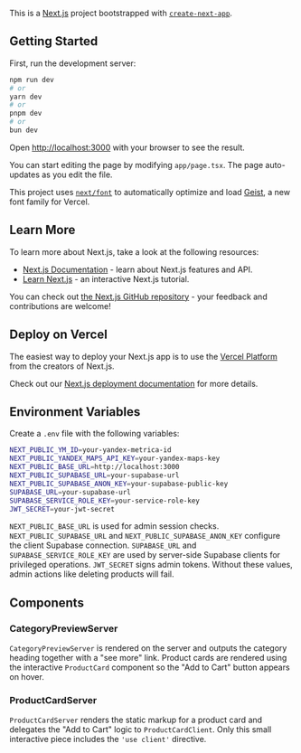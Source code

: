 This is a [Next.js](https://nextjs.org) project bootstrapped with [`create-next-app`](https://nextjs.org/docs/app/api-reference/cli/create-next-app).

## Getting Started

First, run the development server:

```bash
npm run dev
# or
yarn dev
# or
pnpm dev
# or
bun dev
```

Open [http://localhost:3000](http://localhost:3000) with your browser to see the result.

You can start editing the page by modifying `app/page.tsx`. The page auto-updates as you edit the file.

This project uses [`next/font`](https://nextjs.org/docs/app/building-your-application/optimizing/fonts) to automatically optimize and load [Geist](https://vercel.com/font), a new font family for Vercel.

## Learn More

To learn more about Next.js, take a look at the following resources:

- [Next.js Documentation](https://nextjs.org/docs) - learn about Next.js features and API.
- [Learn Next.js](https://nextjs.org/learn) - an interactive Next.js tutorial.

You can check out [the Next.js GitHub repository](https://github.com/vercel/next.js) - your feedback and contributions are welcome!

## Deploy on Vercel

The easiest way to deploy your Next.js app is to use the [Vercel Platform](https://vercel.com/new?utm_medium=default-template&filter=next.js&utm_source=create-next-app&utm_campaign=create-next-app-readme) from the creators of Next.js.

Check out our [Next.js deployment documentation](https://nextjs.org/docs/app/building-your-application/deploying) for more details.

## Environment Variables

Create a `.env` file with the following variables:

```bash
NEXT_PUBLIC_YM_ID=your-yandex-metrica-id
NEXT_PUBLIC_YANDEX_MAPS_API_KEY=your-yandex-maps-key
NEXT_PUBLIC_BASE_URL=http://localhost:3000
NEXT_PUBLIC_SUPABASE_URL=your-supabase-url
NEXT_PUBLIC_SUPABASE_ANON_KEY=your-supabase-public-key
SUPABASE_URL=your-supabase-url
SUPABASE_SERVICE_ROLE_KEY=your-service-role-key
JWT_SECRET=your-jwt-secret
```

`NEXT_PUBLIC_BASE_URL` is used for admin session checks.
`NEXT_PUBLIC_SUPABASE_URL` and `NEXT_PUBLIC_SUPABASE_ANON_KEY` configure the client Supabase connection.
`SUPABASE_URL` and `SUPABASE_SERVICE_ROLE_KEY` are used by server-side Supabase clients for privileged operations.
`JWT_SECRET` signs admin tokens. Without these values, admin actions like deleting products will fail.

## Components

### CategoryPreviewServer

`CategoryPreviewServer` is rendered on the server and outputs the category heading together with a "see more" link. Product cards are rendered using the interactive `ProductCard` component so the "Add to Cart" button appears on hover.

### ProductCardServer

`ProductCardServer` renders the static markup for a product card and delegates the "Add to Cart" logic to `ProductCardClient`. Only this small interactive piece includes the `'use client'` directive.
